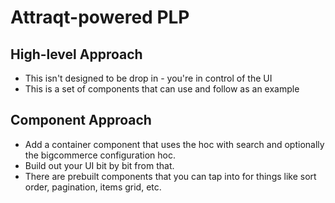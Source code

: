 # Attraqt-powered PLP

## High-level Approach

- This isn't designed to be drop in - you're in control of the UI
- This is a set of components that can use and follow as an example

## Component Approach

- Add a container component that uses the hoc with search and optionally the bigcommerce configuration hoc.
- Build out your UI bit by bit from that.
- There are prebuilt components that you can tap into for things like sort order, pagination, items grid, etc.
